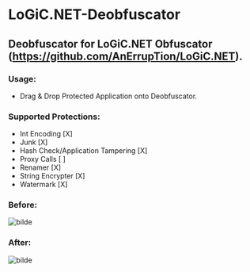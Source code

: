 # LoGiC.NET-Deobfuscator
## Deobfuscator for LoGiC.NET Obfuscator (https://github.com/AnErrupTion/LoGiC.NET).

### Usage:
- Drag & Drop Protected Application onto Deobfuscator.

### Supported Protections:
- Int Encoding [X]
- Junk [X]
- Hash Check/Application Tampering [X]
- Proxy Calls [ ]
- Renamer [X]
- String Encrypter [X]
- Watermark [X]

### Before:
![bilde](https://user-images.githubusercontent.com/60292167/120045361-1c324b80-c010-11eb-8a39-f34e6559568f.png)

### After:
![bilde](https://user-images.githubusercontent.com/60292167/120045377-27857700-c010-11eb-92d7-aa2b3569cd7e.png)
